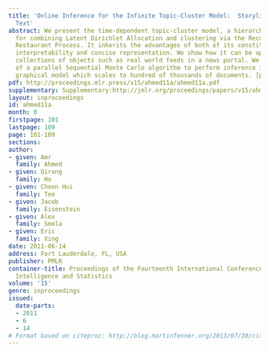 ```yaml
---
title: 'Online Inference for the Infinite Topic-Cluster Model:  Storylines  from Streaming
  Text'
abstract: We present the time-dependent topic-cluster model, a hierarchical approach
  for combining Latent Dirichlet Allocation and clustering via the Recurrent Chinese
  Restaurant Process. It inherits the advantages of both of its constituents, namely
  interpretability and concise representation. We show how it can be applied to streaming
  collections of objects such as real world feeds in a news portal. We provide details
  of a parallel Sequential Monte Carlo algorithm to perform inference in the resulting
  graphical model which scales to hundred of thousands of documents. [pdf][supplementary]
pdf: http://proceedings.mlr.press/v15/ahmed11a/ahmed11a.pdf
supplementary: Supplementary:http://jmlr.org/proceedings/papers/v15/ahmed11a/ahmed11aSupple.pdf
layout: inproceedings
id: ahmed11a
month: 0
firstpage: 101
lastpage: 109
page: 101-109
sections: 
author:
- given: Amr
  family: Ahmed
- given: Qirong
  family: Ho
- given: Choon Hui
  family: Teo
- given: Jacob
  family: Eisenstein
- given: Alex
  family: Smola
- given: Eric
  family: Xing
date: 2011-06-14
address: Fort Lauderdale, FL, USA
publisher: PMLR
container-title: Proceedings of the Fourteenth International Conference on Artificial
  Intelligence and Statistics
volume: '15'
genre: inproceedings
issued:
  date-parts:
  - 2011
  - 6
  - 14
# Format based on citeproc: http://blog.martinfenner.org/2013/07/30/citeproc-yaml-for-bibliographies/
---
```

